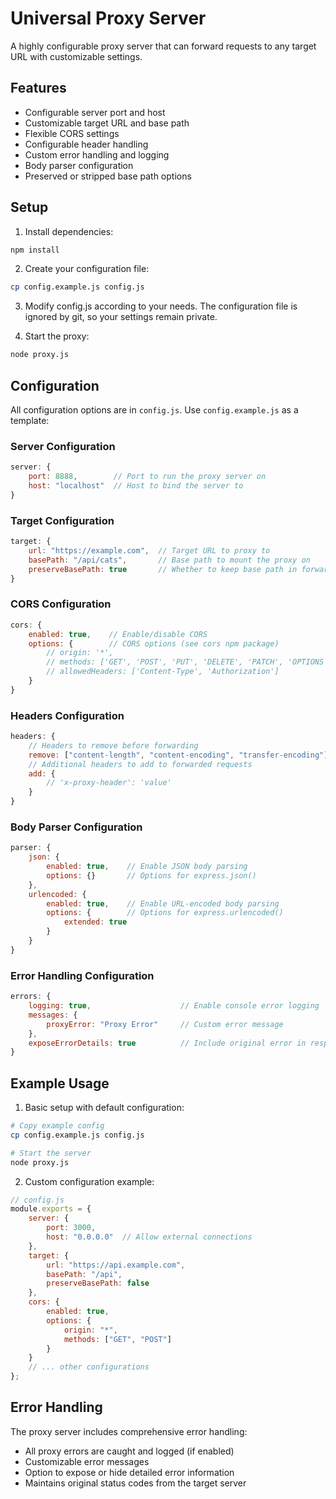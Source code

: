 # Universal Proxy Server

A highly configurable proxy server that can forward requests to any target URL with customizable settings.

## Features

- Configurable server port and host
- Customizable target URL and base path
- Flexible CORS settings
- Configurable header handling
- Custom error handling and logging
- Body parser configuration
- Preserved or stripped base path options

## Setup

1. Install dependencies:
```bash
npm install
```

2. Create your configuration file:
```bash
cp config.example.js config.js
```

3. Modify config.js according to your needs. The configuration file is ignored by git, so your settings remain private.

4. Start the proxy:
```bash
node proxy.js
```

## Configuration

All configuration options are in `config.js`. Use `config.example.js` as a template:

### Server Configuration
```javascript
server: {
    port: 8888,        // Port to run the proxy server on
    host: "localhost"  // Host to bind the server to
}
```

### Target Configuration
```javascript
target: {
    url: "https://example.com",  // Target URL to proxy to
    basePath: "/api/cats",       // Base path to mount the proxy on
    preserveBasePath: true       // Whether to keep base path in forwarded URL
}
```

### CORS Configuration
```javascript
cors: {
    enabled: true,    // Enable/disable CORS
    options: {        // CORS options (see cors npm package)
        // origin: '*',
        // methods: ['GET', 'POST', 'PUT', 'DELETE', 'PATCH', 'OPTIONS'],
        // allowedHeaders: ['Content-Type', 'Authorization']
    }
}
```

### Headers Configuration
```javascript
headers: {
    // Headers to remove before forwarding
    remove: ["content-length", "content-encoding", "transfer-encoding"],
    // Additional headers to add to forwarded requests
    add: {
        // 'x-proxy-header': 'value'
    }
}
```

### Body Parser Configuration
```javascript
parser: {
    json: {
        enabled: true,    // Enable JSON body parsing
        options: {}       // Options for express.json()
    },
    urlencoded: {
        enabled: true,    // Enable URL-encoded body parsing
        options: {        // Options for express.urlencoded()
            extended: true
        }
    }
}
```

### Error Handling Configuration
```javascript
errors: {
    logging: true,                    // Enable console error logging
    messages: {
        proxyError: "Proxy Error"     // Custom error message
    },
    exposeErrorDetails: true          // Include original error in response
}
```

## Example Usage

1. Basic setup with default configuration:
```bash
# Copy example config
cp config.example.js config.js

# Start the server
node proxy.js
```

2. Custom configuration example:
```javascript
// config.js
module.exports = {
    server: {
        port: 3000,
        host: "0.0.0.0"  // Allow external connections
    },
    target: {
        url: "https://api.example.com",
        basePath: "/api",
        preserveBasePath: false
    },
    cors: {
        enabled: true,
        options: {
            origin: "*",
            methods: ["GET", "POST"]
        }
    }
    // ... other configurations
};
```

## Error Handling

The proxy server includes comprehensive error handling:

- All proxy errors are caught and logged (if enabled)
- Customizable error messages
- Option to expose or hide detailed error information
- Maintains original status codes from the target server
